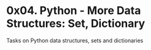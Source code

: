 <h1>0x04. Python - More Data Structures: Set, Dictionary</h1>
<p>Tasks on Python data structures, sets and dictionaries</p>
